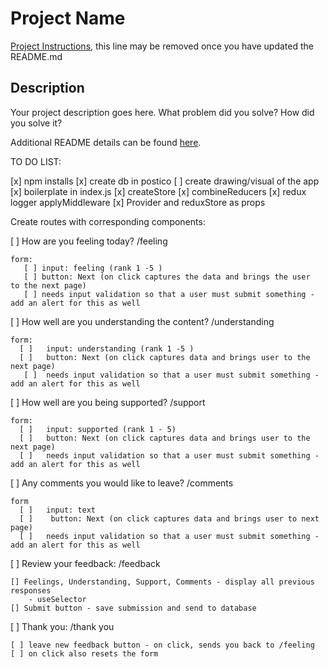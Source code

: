 # Project Name

[Project Instructions](./INSTRUCTIONS.md), this line may be removed once you have updated the README.md

## Description

Your project description goes here. What problem did you solve? How did you solve it?

Additional README details can be found [here](https://github.com/PrimeAcademy/readme-template/blob/master/README.md).


TO DO LIST:

[x] npm installs
[x] create db in postico
[ ] create drawing/visual of the app
[x] boilerplate in index.js
    [x] createStore
    [x] combineReducers
    [x] redux logger applyMiddleware
    [x] Provider and reduxStore as props

Create routes with corresponding components:

[ ] How are you feeling today? /feeling

    form: 
       [ ] input: feeling (rank 1 -5 )
       [ ] button: Next (on click captures the data and brings the user    to the next page)
       [ ] needs input validation so that a user must submit something - add an alert for this as well

[ ] How well are you understanding the content? /understanding

    form:
      [ ]   input: understanding (rank 1 -5 )
      [ ]   button: Next (on click captures data and brings user to the next page)
       [ ]  needs input validation so that a user must submit something - add an alert for this as well

[ ] How well are you being supported? /support

    form:
      [ ]   input: supported (rank 1 - 5)
      [ ]   button: Next (on click captures data and brings user to the next page)
      [ ]   needs input validation so that a user must submit something - add an alert for this as well

[ ] Any comments you would like to leave? /comments

    form
      [ ]   input: text 
      [ ]    button: Next (on click captures data and brings user to next    page)
      [ ]   needs input validation so that a user must submit something - add an alert for this as well

[ ] Review your feedback: /feedback

    [] Feelings, Understanding, Support, Comments - display all previous responses 
        - useSelector
    [] Submit button - save submission and send to database

 [ ] Thank you: /thank you

    [ ] leave new feedback button - on click, sends you back to /feeling
    [ ] on click also resets the form
